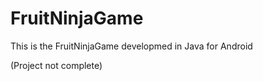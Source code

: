 # FruitNinjaGame

This is the FruitNinjaGame developmed in Java for Android

(Project not complete)
